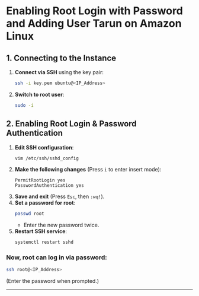 # **Enabling Root Login with Password and Adding User Tarun on Amazon Linux**

## **1. Connecting to the Instance**
1. **Connect via SSH** using the key pair:  
   ```bash
   ssh -i key.pem ubuntu@<IP_Address>
   ```
2. **Switch to root user**:  
   ```bash
   sudo -i
   ```

## **2. Enabling Root Login & Password Authentication**
1. **Edit SSH configuration**:  
   ```bash
   vim /etc/ssh/sshd_config
   ```
2. **Make the following changes** (Press `i` to enter insert mode):  
   ```plaintext
   PermitRootLogin yes
   PasswordAuthentication yes

3. **Save and exit** (Press `Esc`, then `:wq!`).  
4. **Set a password for root**:  
   ```bash
   passwd root
   ```
   - Enter the new password twice.  
5. **Restart SSH service**:  
   ```bash
   systemctl restart sshd
   ```

### **Now, root can log in via password:**
```bash
ssh root@<IP_Address>
```
(Enter the password when prompted.)

---
